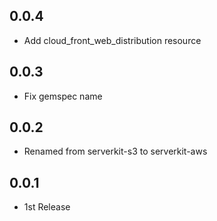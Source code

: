 ## 0.0.4
- Add cloud_front_web_distribution resource

## 0.0.3
- Fix gemspec name

## 0.0.2
- Renamed from serverkit-s3 to serverkit-aws

## 0.0.1
- 1st Release

